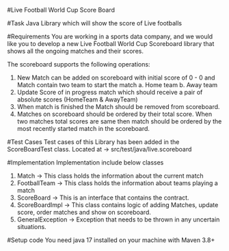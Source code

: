 #Live Football World Cup Score Board

#Task
Java Library which will show the score of Live footballs

#Requirements
You are working in a sports data company, and we would like you to develop a new Live Football World Cup Scoreboard
library that shows all the ongoing matches and their scores.

The scoreboard supports the following operations:
1. New Match can be added on scoreboard with initial score of 0 - 0 and Match contain two team to start the match 
   a. Home team
   b. Away team
2. Update Score of in progress match which should receive a pair of absolute scores (HomeTeam & AwayTeam)
3. When match is finished the Match should be removed from scoreboard.
4. Matches on scoreboard should be ordered by their total score. When two matches total scores are same
   then match should be ordered by the most recently started match in the scoreboard.

#Test Cases
Test cases of this Library has been added in the ScoreBoardTest class. Located at -> src/test/java/live.scoreboard

#Implementation 
Implementation include below classes
 1) Match -> This class holds the information about the current match
 2) FootballTeam -> This class holds the information about teams playing a match
 3) ScoreBoard -> This is an interface that contains the contract.
 4) ScoreBoardImpl -> This class contains logic of adding Matches, update score, order matches and show on scoreboard.
 5) GeneralException -> Exception that needs to be thrown in any uncertain situations.

#Setup code
You need java 17 installed on your machine with Maven 3.8+

